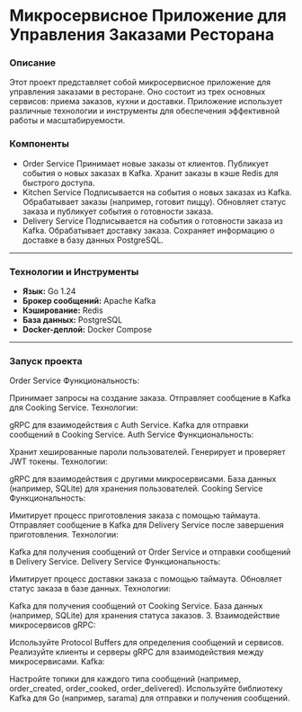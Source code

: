 # Микросервисное Приложение для Управления Заказами Ресторана
### Описание
Этот проект представляет собой микросервисное приложение для управления заказами в ресторане. Оно состоит из трех основных сервисов: приема заказов, кухни и доставки. Приложение использует различные технологии и инструменты для обеспечения эффективной работы и масштабируемости.

### Компоненты
- Order Service
Принимает новые заказы от клиентов.
Публикует события о новых заказах в Kafka.
Хранит заказы в кэше Redis для быстрого доступа.
- Kitchen Service
Подписывается на события о новых заказах из Kafka.
Обрабатывает заказы (например, готовит пиццу).
Обновляет статус заказа и публикует события о готовности заказа.
- Delivery Service
Подписывается на события о готовности заказа из Kafka.
Обрабатывает доставку заказа.
Сохраняет информацию о доставке в базу данных PostgreSQL.

---

### Технологии и Инструменты
- **Язык:** Go 1.24
- **Брокер сообщений:** Apache Kafka
- **Кэширование:** Redis
- **База данных:** PostgreSQL 
- **Docker-деплой:** Docker Compose

---

### Запуск проекта

Order Service
Функциональность:

Принимает запросы на создание заказа.
Отправляет сообщение в Kafka для Cooking Service.
Технологии:

gRPC для взаимодействия с Auth Service.
Kafka для отправки сообщений в Cooking Service.
Auth Service
Функциональность:

Хранит хешированные пароли пользователей.
Генерирует и проверяет JWT токены.
Технологии:

gRPC для взаимодействия с другими микросервисами.
База данных (например, SQLite) для хранения пользователей.
Cooking Service
Функциональность:

Имитирует процесс приготовления заказа с помощью таймаута.
Отправляет сообщение в Kafka для Delivery Service после завершения приготовления.
Технологии:

Kafka для получения сообщений от Order Service и отправки сообщений в Delivery Service.
Delivery Service
Функциональность:

Имитирует процесс доставки заказа с помощью таймаута.
Обновляет статус заказа в базе данных.
Технологии:

Kafka для получения сообщений от Cooking Service.
База данных (например, SQLite) для хранения статуса заказов.
3. Взаимодействие микросервисов
gRPC:

Используйте Protocol Buffers для определения сообщений и сервисов.
Реализуйте клиенты и серверы gRPC для взаимодействия между микросервисами.
Kafka:

Настройте топики для каждого типа сообщений (например, order_created, order_cooked, order_delivered).
Используйте библиотеку Kafka для Go (например, sarama) для отправки и получения сообщений.

